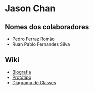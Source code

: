 # Jason Chan 


## Nomes dos colaboradores 
- Pedro Ferraz Romão
- Ruan Pablo Fernandes Silva

## Wiki
- [Biografia](https://github.com/RuanPSilva/Jason_Chan/wiki/Biografia)
- [Protótipo](https://github.com/RuanPSilva/Jason_Chan/wiki/Protótipos-do-App)
- [Diagrama de Classes](https://github.com/RuanPSilva/Jason_Chan/wiki/Diagrama-de-Classes)
